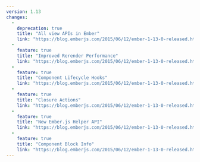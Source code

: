 ```yaml
---
version: 1.13
changes:
  -
    deprecation: true
    title: "All view APIs in Ember"
    link: "https://blog.emberjs.com/2015/06/12/ember-1-13-0-released.html"
  -
    feature: true
    title: "Improved Rerender Performance"
    link: "https://blog.emberjs.com/2015/06/12/ember-1-13-0-released.html"
  -
    feature: true
    title: "Component Lifecycle Hooks"
    link: "https://blog.emberjs.com/2015/06/12/ember-1-13-0-released.html"
  -
    feature: true
    title: "Closure Actions"
    link: "https://blog.emberjs.com/2015/06/12/ember-1-13-0-released.html"
  -
    feature: true
    title: "New Ember.js Helper API"
    link: "https://blog.emberjs.com/2015/06/12/ember-1-13-0-released.html"
  -
    feature: true
    title: "Component Block Info"
    link: "https://blog.emberjs.com/2015/06/12/ember-1-13-0-released.html"
---
```

